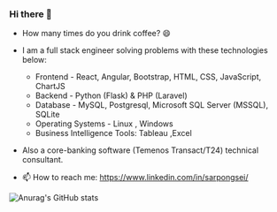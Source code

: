 ### Hi there 👋
- How many times do you drink coffee? 😄

- I am a full stack engineer solving problems with these technologies below:
  
  - Frontend - React, Angular, Bootstrap, HTML, CSS, JavaScript, ChartJS
  - Backend - Python (Flask) & PHP (Laravel)
  - Database - MySQL, Postgresql, Microsoft SQL Server (MSSQL), SQLite
  - Operating Systems - Linux , Windows
  - Business Intelligence Tools: Tableau ,Excel 
  
- Also a core-banking software (Temenos Transact/T24) technical consultant.

<!--
**stephentwig/stephentwig** is a ✨ _special_ ✨ repository because its `README.md` (this file) appears on your GitHub profile.

Here are some ideas to get you started:

- 🔭 I’m currently working on ...
- 🌱 I’m currently learning ...
- 👯 I’m looking to collaborate on ...
- 🤔 I’m looking for help with ...
- 💬 Ask me about ...
- 📫 How to reach me: ...
- 😄 Pronouns: ...
- ⚡ Fun fact: ...
-->
- 📫 How to reach me: https://www.linkedin.com/in/sarpongsei/
 
 ![Anurag's GitHub stats](https://github-readme-stats.vercel.app/api?username=stephentwig&show_icons=true&theme=radical)

